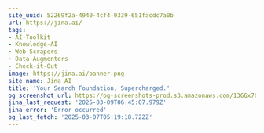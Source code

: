 ```yaml
---
site_uuid: 52269f2a-4940-4cf4-9339-651facdc7a0b
url: https://jina.ai/
tags:
- AI-Toolkit
- Knowledge-AI
- Web-Scrapers
- Data-Augmenters
- Check-it-Out
image: https://jina.ai/banner.png
site_name: Jina AI
title: 'Your Search Foundation, Supercharged.'
og_screenshot_url: https://og-screenshots-prod.s3.amazonaws.com/1366x768/80/false/51b018eb015cd7ca4b2ad06a1dbb46f675beb02958a04e29c168cd8aee9dd01e.jpeg
jina_last_request: '2025-03-09T06:45:07.979Z'
jina_error: 'Error occurred'
og_last_fetch: '2025-03-07T05:19:18.722Z'
---
```


